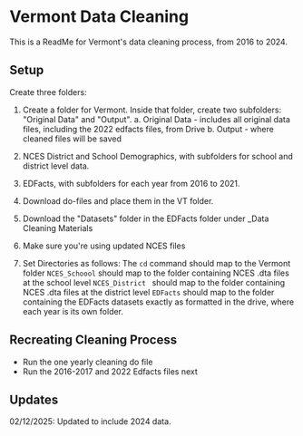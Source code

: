 
# Vermont Data Cleaning

This is a ReadMe for Vermont's data cleaning process, from 2016 to 2024.


## Setup
Create three folders:
1. Create a folder for Vermont. Inside that folder, create two subfolders: "Original Data" and "Output".
    a. Original Data - includes all original data files, including the 2022 edfacts files, from Drive
    b. Output - where cleaned files will be saved
2. NCES District and School Demographics, with subfolders for school and district level data.
3. EDFacts, with subfolders for each year from 2016 to 2021.


1. Download do-files and place them in the VT folder.
2. Download the "Datasets" folder in the EDFacts folder under _Data Cleaning Materials
3. Make sure you're using updated NCES files 
4. Set Directories as follows:
The `cd` command should map to the Vermont folder
`NCES_Schoool` should map to the folder containing NCES .dta files at the school level
`NCES_District ` should map to the folder containing NCES .dta files at the district level
`EDFacts` should map to the folder containing the EDFacts datasets exactly as formatted in the drive, where each year is its own folder.

## Recreating Cleaning Process
- Run the one yearly cleaning do file
- Run the 2016-2017 and 2022 Edfacts files next

## Updates
02/12/2025: Updated to include 2024 data.








